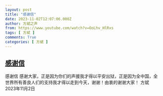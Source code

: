 ```yaml
---
layout: post
title: "感谢信"
date: 2023-11-02T12:07:06.000Z
author: 方斌之声
from: https://www.youtube.com/watch?v=OoLhv_HlRxs
tags: [ 方斌 ]
comments: True
categories: [ 方斌 ]
---
```

<!--1698926826000-->
[感谢信](https://www.youtube.com/watch?v=OoLhv_HlRxs)
------

<div>
感谢信 感谢大家，正是因为你们的声援我才得以平安出狱，正是因为全中国，全世界所有善良人们的支持我才得以走到今天，谢谢！由衷的谢谢大家！      方斌 2023年11月2日
</div>

